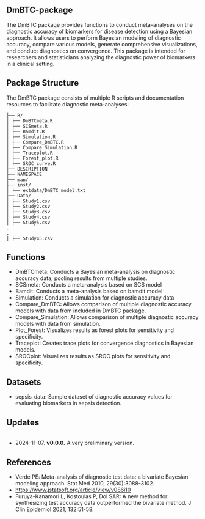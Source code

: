 ## DmBTC-package

The DmBTC package provides functions to conduct meta-analyses on the diagnostic accuracy of biomarkers for disease detection using a Bayesian approach. It allows users to perform Bayesian modeling of diagnostic accuracy, compare various models, generate comprehensive visualizations, and conduct diagnostics on convergence. This package is intended for researchers and statisticians analyzing the diagnostic power of biomarkers in a clinical setting.

 ## Package Structure
The DmBTC package consists of multiple R scripts and documentation resources to facilitate diagnostic meta-analyses:

```
├── R/
│ ├── DmBTCmeta.R
│ ├── SCSmeta.R
│ ├── Bamdit.R
│ ├── Simulation.R
│ ├── Compare_DmBTC.R
│ ├── Compare_Simulation.R
│ ├── Traceplot.R
│ ├── Forest_plot.R
│ ├── SROC_curve.R
├── DESCRIPTION
├── NAMESPACE
├── man/
├── inst/
│ └── extdata/DmBTC_model.txt
├── Data/ 
│ ├── Study1.csv
│ ├── Study2.csv
│ ├── Study3.csv
│ ├── Study4.csv
│ ├── Study5.csv
.
.
│ ├── Study45.csv
```
 
## Functions
- DmBTCmeta: Conducts a Bayesian meta-analysis on diagnostic accuracy data, pooling results from multiple studies.
- SCSmeta: Conducts a meta-analysis based on SCS model
- Bamdit: Conducts a meta-analysis based on bamdit model
- Simulation: Conducts a simulation for diagnostic accuracy data
- Compare_DmBTC: Allows comparison of multiple diagnostic accuracy models with data from included in DmBTC package.
- Compare_Simulation: Allows comparison of multiple diagnostic accuracy models with data from simulation.
- Plot_Forest: Visualizes results as forest plots for sensitivity and specificity.
- Traceplot: Creates trace plots for convergence diagnostics in Bayesian models.
- SROCplot: Visualizes results as SROC plots for sensitivity and specificity.

## Datasets
- sepsis_data: Sample dataset of diagnostic accuracy values for evaluating biomarkers in sepsis detection.

## Updates
######
######
- 2024-11-07. **v0.0.0.** A very preliminary version.

## References
- Verde PE: Meta-analysis of diagnostic test data: a bivariate Bayesian modeling approach. Stat Med 2010, 29(30):3088-3102.
- https://www.jstatsoft.org/article/view/v086i10
- Furuya-Kanamori L, Kostoulas P, Doi SAR: A new method for synthesizing test accuracy data outperformed the bivariate method. J Clin Epidemiol 2021, 132:51-58.
